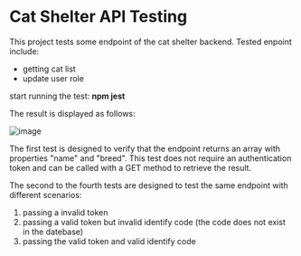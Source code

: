 # Cat Shelter API Testing

This project tests some endpoint of the cat shelter backend. Tested enpoint include: 
* getting cat list
* update user role

start running the test: **npm jest**

The result is displayed as follows:

![image](https://github.com/jasonkitfan/api_test/assets/65491363/32eb79bd-27fa-49ab-9e79-d70aadb31c60)

The first test is designed to verify that the endpoint returns an array with properties "name" and "breed". This test does not require an authentication token and can be called with a GET method to retrieve the result.

The second to the fourth tests are designed to test the same endpoint with different scenarios:

1. passing a invalid token
2. passing a valid token but invalid identify code (the code does not exist in the datebase)
3. passing the valid token and valid identify code
